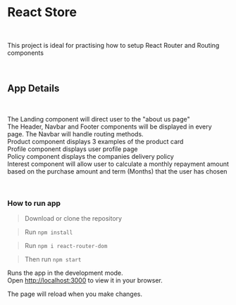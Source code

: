 <h1> React Store </h1>
<br>
<p>This project is ideal for practising how to setup React Router and Routing components</p>
<br>

<h2>App Details</h2>
<br>
<p>
The Landing component will direct user to the "about us page"
<br>
The Header, Navbar and Footer components will be displayed in every page.
The Navbar will handle routing methods.
<br>
Product component displays 3 examples of the product card
<br>
Profile component displays user profile page
<br>
Policy component displays the companies delivery policy
<br>
Interest component will allow user to calculate a monthly repayment amount based on the purchase amount and 
term (Months) that the user has chosen 
</p>
<br>

<h3> How to run app </h3>

> Download or clone the repository

> Run `npm install`

> Run `npm i react-router-dom`

> Then run `npm start`

Runs the app in the development mode.\
Open [http://localhost:3000](http://localhost:3000) to view it in your browser.

The page will reload when you make changes.

